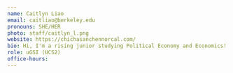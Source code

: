 ```yaml
---
name: Caitlyn Liao
email: caitliao@berkeley.edu
pronouns: SHE/HER
photo: staff/caitlyn_l.png
website: https://chichasanchennorcal.com/
bio: Hi, I'm a rising junior studying Political Economy and Economics! I love data 8 and boba <3
role: uGSI (UCS2)
office-hours: 
---
```

